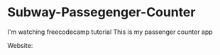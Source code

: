 # Subway-Passegenger-Counter
I'm watching freecodecamp tutorial
This is my passenger counter app

Website: 
